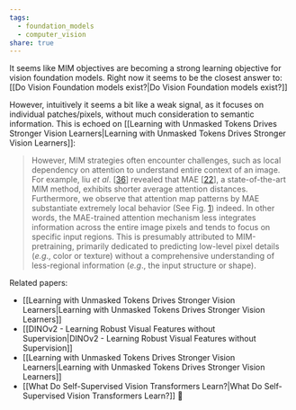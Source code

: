 ```yaml
---
tags:
  - foundation_models
  - computer_vision
share: true
---
```

It seems like MIM objectives are becoming a strong learning objective for vision foundation models. Right now it seems to be the closest answer to: [[Do Vision Foundation models exist?|Do Vision Foundation models exist?]]

However, intuitively it seems a bit like a weak signal, as it focuses on individual patches/pixels, without much consideration to semantic information. This is echoed on [[Learning with Unmasked Tokens Drives Stronger Vision Learners|Learning with Unmasked Tokens Drives Stronger Vision Learners]]:

> However, MIM strategies often encounter challenges, such as local dependency on attention to understand entire context of an image. For example, liu _et al_. [[36](https://arxiv.org/html/2310.13593v2#bib.bib36)] revealed that MAE [[22](https://arxiv.org/html/2310.13593v2#bib.bib22)], a state-of-the-art MIM method, exhibits shorter average attention distances. Furthermore, we observe that attention map patterns by MAE substantiate extremely local behavior (See Fig. [1](https://arxiv.org/html/2310.13593v2#S2.F1 "Figure 1 ‣ 2.1.2 MIM formulation itself falls short in learning broader contexts. ‣ 2.1 MIM and Beyond ‣ 2 Preliminary ‣ Learning with Unmasked Tokens Drives Stronger Vision Learners")) indeed. In other words, the MAE-trained attention mechanism less integrates information across the entire image pixels and tends to focus on specific input regions. This is presumably attributed to MIM-pretraining, primarily dedicated to predicting low-level pixel details (_e.g_., color or texture) without a comprehensive understanding of less-regional information (_e.g_., the input structure or shape).




Related papers:
- [[Learning with Unmasked Tokens Drives Stronger Vision Learners|Learning with Unmasked Tokens Drives Stronger Vision Learners]]
- [[DINOv2 - Learning Robust Visual Features without Supervision|DINOv2 - Learning Robust Visual Features without Supervision]]
- [[Learning with Unmasked Tokens Drives Stronger Vision Learners|Learning with Unmasked Tokens Drives Stronger Vision Learners]]
- [[What Do Self-Supervised Vision Transformers Learn?|What Do Self-Supervised Vision Transformers Learn?]] 🚨